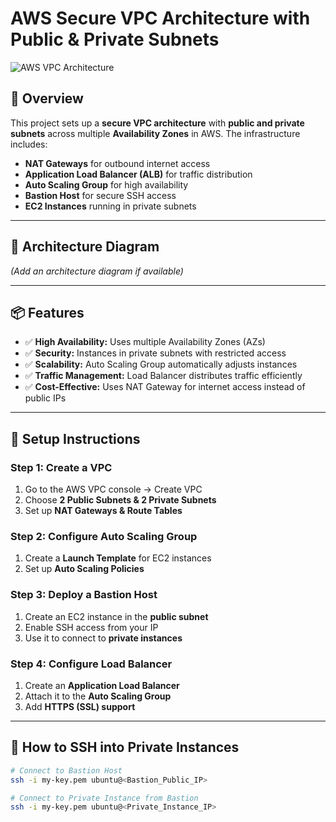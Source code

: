 
# **AWS Secure VPC Architecture with Public & Private Subnets**  

![AWS VPC Architecture](image-link-here)

## **📖 Overview**  
This project sets up a **secure VPC architecture** with **public and private subnets** across multiple **Availability Zones** in AWS. The infrastructure includes:  
- **NAT Gateways** for outbound internet access  
- **Application Load Balancer (ALB)** for traffic distribution  
- **Auto Scaling Group** for high availability  
- **Bastion Host** for secure SSH access  
- **EC2 Instances** running in private subnets  

---

## **📌 Architecture Diagram**  
_(Add an architecture diagram if available)_

---

## **📦 Features**
- ✅ **High Availability:** Uses multiple Availability Zones (AZs)  
- ✅ **Security:** Instances in private subnets with restricted access  
- ✅ **Scalability:** Auto Scaling Group automatically adjusts instances  
- ✅ **Traffic Management:** Load Balancer distributes traffic efficiently  
- ✅ **Cost-Effective:** Uses NAT Gateway for internet access instead of public IPs  

---

## **🚀 Setup Instructions**  
### **Step 1: Create a VPC**
1. Go to the AWS VPC console → Create VPC  
2. Choose **2 Public Subnets & 2 Private Subnets**  
3. Set up **NAT Gateways & Route Tables**  

### **Step 2: Configure Auto Scaling Group**
1. Create a **Launch Template** for EC2 instances  
2. Set up **Auto Scaling Policies**  

### **Step 3: Deploy a Bastion Host**
1. Create an EC2 instance in the **public subnet**  
2. Enable SSH access from your IP  
3. Use it to connect to **private instances**  

### **Step 4: Configure Load Balancer**
1. Create an **Application Load Balancer**  
2. Attach it to the **Auto Scaling Group**  
3. Add **HTTPS (SSL) support**  

---

## **🔧 How to SSH into Private Instances**
```sh
# Connect to Bastion Host
ssh -i my-key.pem ubuntu@<Bastion_Public_IP>

# Connect to Private Instance from Bastion
ssh -i my-key.pem ubuntu@<Private_Instance_IP>
